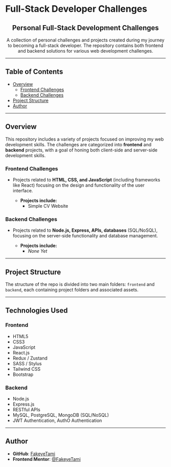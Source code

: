 # Full-Stack Developer Challenges

<div align="center">

  <h2>Personal Full-Stack Development Challenges</h2>
  <p>
    A collection of personal challenges and projects created during my journey to becoming a full-stack developer. The repository contains both frontend and backend solutions for various web development challenges.
  </p>

</div>

---

## Table of Contents

- [Overview](#overview)
  - [Frontend Challenges](#frontend-challenges)
  - [Backend Challenges](#backend-challenges)
- [Project Structure](#project-structure)
- [Author](#author)

---

## Overview

This repository includes a variety of projects focused on improving my web development skills. The challenges are categorized into **frontend** and **backend** projects, with a goal of honing both client-side and server-side development skills.

### Frontend Challenges

- Projects related to **HTML, CSS, and JavaScript** (including frameworks like React) focusing on the design and functionality of the user interface.

  - **Projects include:**
    - Simple CV Website

### Backend Challenges

- Projects related to **Node.js, Express, APIs, databases** (SQL/NoSQL), focusing on the server-side functionality and database management.

  - **Projects include:**
    - *None Yet*

---

## Project Structure

The structure of the repo is divided into two main folders: `frontend` and `backend`, each containing project folders and associated assets.

---

## Technologies Used

### Frontend

- HTML5
- CSS3
- JavaScript
- React.js
- Redux / Zustand
- SASS / Stylus
- Tailwind CSS
- Bootstrap

### Backend

- Node.js
- Express.js
- RESTful APIs
- MySQL, PostgreSQL, MongoDB (SQL/NoSQL)
- JWT Authentication, AuthO Authentication

---

## Author

- **GitHub**: [FakeyeTami](https://github.com/FakeyeTami)
- **Frontend Mentor**: [@FakeyeTami](https://www.frontendmentor.io/profile/FakeyeTami)
